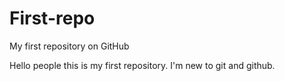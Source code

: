 # First-repo
My first repository on GitHub

Hello people this is my first repository.
I'm new to git and github. 
